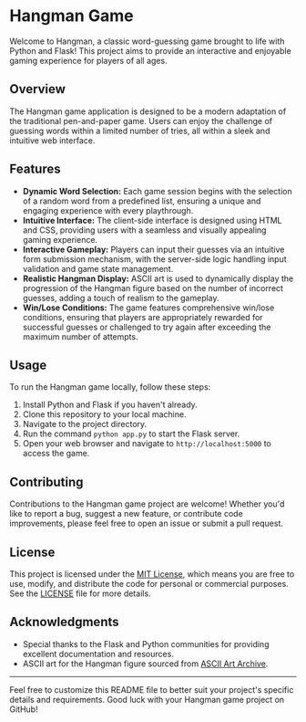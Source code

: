 # Hangman Game

Welcome to Hangman, a classic word-guessing game brought to life with Python and Flask! This project aims to provide an interactive and enjoyable gaming experience for players of all ages.

## Overview

The Hangman game application is designed to be a modern adaptation of the traditional pen-and-paper game. Users can enjoy the challenge of guessing words within a limited number of tries, all within a sleek and intuitive web interface.

## Features

- **Dynamic Word Selection:** Each game session begins with the selection of a random word from a predefined list, ensuring a unique and engaging experience with every playthrough.
- **Intuitive Interface:** The client-side interface is designed using HTML and CSS, providing users with a seamless and visually appealing gaming experience.
- **Interactive Gameplay:** Players can input their guesses via an intuitive form submission mechanism, with the server-side logic handling input validation and game state management.
- **Realistic Hangman Display:** ASCII art is used to dynamically display the progression of the Hangman figure based on the number of incorrect guesses, adding a touch of realism to the gameplay.
- **Win/Lose Conditions:** The game features comprehensive win/lose conditions, ensuring that players are appropriately rewarded for successful guesses or challenged to try again after exceeding the maximum number of attempts.

## Usage

To run the Hangman game locally, follow these steps:

1. Install Python and Flask if you haven't already.
2. Clone this repository to your local machine.
3. Navigate to the project directory.
4. Run the command `python app.py` to start the Flask server.
5. Open your web browser and navigate to `http://localhost:5000` to access the game.

## Contributing

Contributions to the Hangman game project are welcome! Whether you'd like to report a bug, suggest a new feature, or contribute code improvements, please feel free to open an issue or submit a pull request.

## License

This project is licensed under the [MIT License](LICENSE), which means you are free to use, modify, and distribute the code for personal or commercial purposes. See the [LICENSE](LICENSE) file for more details.

## Acknowledgments

- Special thanks to the Flask and Python communities for providing excellent documentation and resources.
- ASCII art for the Hangman figure sourced from [ASCII Art Archive](https://www.asciiart.eu/).

---

Feel free to customize this README file to better suit your project's specific details and requirements. Good luck with your Hangman game project on GitHub! 
